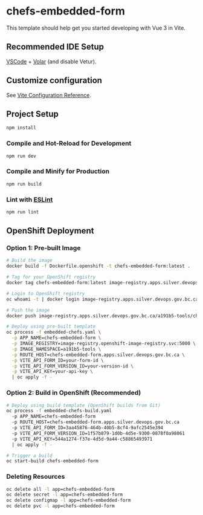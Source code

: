 # chefs-embedded-form

This template should help get you started developing with Vue 3 in Vite.

## Recommended IDE Setup

[VSCode](https://code.visualstudio.com/) + [Volar](https://marketplace.visualstudio.com/items?itemName=Vue.volar) (and disable Vetur).

## Customize configuration

See [Vite Configuration Reference](https://vite.dev/config/).

## Project Setup

```sh
npm install
```

### Compile and Hot-Reload for Development

```sh
npm run dev
```

### Compile and Minify for Production

```sh
npm run build
```

### Lint with [ESLint](https://eslint.org/)

```sh
npm run lint
```

## OpenShift Deployment

### Option 1: Pre-built Image
```sh
# Build the image
docker build -f Dockerfile.openshift -t chefs-embedded-form:latest .

# Tag for your OpenShift registry
docker tag chefs-embedded-form:latest image-registry.apps.silver.devops.gov.bc.ca/a191b5-tools/chefs-embedded-form:latest

# Login to OpenShift registry
oc whoami -t | docker login image-registry.apps.silver.devops.gov.bc.ca -u $(oc whoami) --password-stdin

# Push the image
docker push image-registry.apps.silver.devops.gov.bc.ca/a191b5-tools/chefs-embedded-form:latest

# Deploy using pre-built template
oc process -f embedded-chefs.yaml \
  -p APP_NAME=chefs-embedded-form \
  -p IMAGE_REGISTRY=image-registry.openshift-image-registry.svc:5000 \
  -p IMAGE_NAMESPACE=a191b5-tools \
  -p ROUTE_HOST=chefs-embedded-form.apps.silver.devops.gov.bc.ca \
  -p VITE_API_FORM_ID=your-form-id \
  -p VITE_API_FORM_VERSION_ID=your-version-id \
  -p VITE_API_KEY=your-api-key \
  | oc apply -f -
```

### Option 2: Build in OpenShift (Recommended)
```sh
# Deploy using build template (OpenShift builds from Git)
oc process -f embedded-chefs-build.yaml 
  -p APP_NAME=chefs-embedded-form 
  -p ROUTE_HOST=chefs-embedded-form.apps.silver.devops.gov.bc.ca 
  -p VITE_API_FORM_ID=3aa45876-464b-40b5-8cf4-9afc2545e394
  -p VITE_API_FORM_VERSION_ID=1f57b879-1d0b-4d5e-9300-0878f0a98061
  -p VITE_API_KEY=544a1274-f37e-4d5d-9a44-c58865493971
  | oc apply -f -

# Trigger a build
oc start-build chefs-embedded-form
```

### Deleting Resources
```sh
oc delete all -l app=chefs-embedded-form
oc delete secret -l app=chefs-embedded-form
oc delete configmap -l app=chefs-embedded-form
oc delete pvc -l app=chefs-embedded-form
```